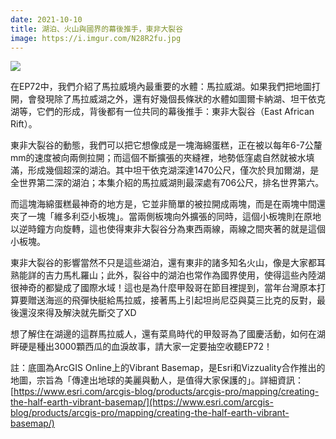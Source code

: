 ```yaml
---
date: 2021-10-10
title: 湖泊、火山與國界的幕後推手，東非大裂谷
image: https://i.imgur.com/N28R2fu.jpg
---
```


![](https://i.imgur.com/N28R2fu.jpg)

在EP72中，我們介紹了馬拉威境內最重要的水體：馬拉威湖。如果我們把地圖打開，會發現除了馬拉威湖之外，還有好幾個長條狀的水體如圖爾卡納湖、坦干依克湖等，它們的形成，背後都有一位共同的幕後推手：東非大裂谷（East African Rift）。

東非大裂谷的動態，我們可以把它想像成是一塊海綿蛋糕，正在被以每年6-7公釐mm的速度被向兩側拉開；而這個不斷擴張的夾縫裡，地勢低窪處自然就被水填滿，形成幾個超深的湖泊。其中坦干依克湖深達1470公尺，僅次於貝加爾湖，是全世界第二深的湖泊；本集介紹的馬拉威湖則最深處有706公尺，排名世界第六。

而這塊海綿蛋糕最神奇的地方是，它並非簡單的被拉開成兩塊，而是在兩塊中間還夾了一塊「維多利亞小板塊」。當兩側板塊向外擴張的同時，這個小板塊則在原地以逆時鐘方向旋轉，這也使得東非大裂谷分為東西兩線，兩線之間夾著的就是這個小板塊。

東非大裂谷的影響當然不只是這些湖泊，還有東非的諸多知名火山，像是大家都耳熟能詳的吉力馬札羅山；此外，裂谷中的湖泊也常作為國界使用，使得這些內陸湖很神奇的都變成了國際水域！這也是為什麼甲殼哥在節目裡提到，當年台灣原本打算要贈送海巡的飛彈快艇給馬拉威，接著馬上引起坦尚尼亞與莫三比克的反對，最後還沒來得及解決就先斷交了XD

想了解住在湖邊的這群馬拉威人，還有菜鳥時代的甲殼哥為了國慶活動，如何在湖畔硬是種出3000顆西瓜的血淚故事，請大家一定要抽空收聽EP72！

註：底圖為ArcGIS Online上的Vibrant Basemap，是Esri和Vizzuality合作推出的地圖，宗旨為「傳達出地球的美麗與動人，是值得大家保護的」。詳細資訊： [https://www.esri.com/arcgis-blog/products/arcgis-pro/mapping/creating-the-half-earth-vibrant-basemap/](https://www.esri.com/arcgis-blog/products/arcgis-pro/mapping/creating-the-half-earth-vibrant-basemap/)